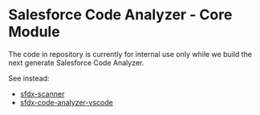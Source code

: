 # Salesforce Code Analyzer - Core Module

The code in repository is currently for internal use only while we build the next generate Salesforce Code Analyzer.

See instead:
* [sfdx-scanner](https://github.com/forcedotcom/sfdx-scanner)
* [sfdx-code-analyzer-vscode](https://github.com/forcedotcom/sfdx-code-analyzer-vscode)